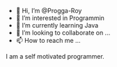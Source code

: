 - 👋 Hi, I’m @Progga-Roy
- 👀 I’m interested in Programmin
- 🌱 I’m currently learning Java 
- 💞️ I’m looking to collaborate on ...
- 📫 How to reach me ...


I am a self motivated programmer.
